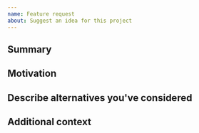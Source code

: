 ```yaml
---
name: Feature request
about: Suggest an idea for this project
---
```


<!--
Have you read our Code of Conduct?
By filing an Issue, you are expected to comply with it, including treating everyone with respect: https://github.com/rkotze/git-mob/blob/master/CODE_OF_CONDUCT.md

We're unable to work on every feature request. If we're interested in a particular
feature however, we'll follow up and ask you to talk about it in more detail.
-->

## Summary

<!-- One paragraph explanation of the feature. -->

## Motivation

<!-- Why should we do this? What use cases does it support? What is the expected outcome? -->

## Describe alternatives you've considered

<!-- A clear and concise description of the alternative solutions you've considered. -->

## Additional context

<!-- Add any other context or screenshots about the feature request here. -->

